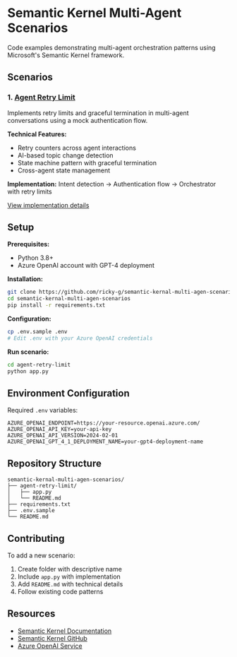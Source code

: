 # Semantic Kernel Multi-Agent Scenarios

Code examples demonstrating multi-agent orchestration patterns using Microsoft's Semantic Kernel framework.

## Scenarios

### 1. [Agent Retry Limit](./agent-retry-limit/)

Implements retry limits and graceful termination in multi-agent conversations using a mock authentication flow.

**Technical Features:**
- Retry counters across agent interactions
- AI-based topic change detection
- State machine pattern with graceful termination
- Cross-agent state management

**Implementation:** Intent detection → Authentication flow → Orchestrator with retry limits

[View implementation details](./agent-retry-limit/README.md)

## Setup

**Prerequisites:**
- Python 3.8+
- Azure OpenAI account with GPT-4 deployment

**Installation:**
```bash
git clone https://github.com/ricky-g/semantic-kernal-multi-agen-scenarios.git
cd semantic-kernal-multi-agen-scenarios
pip install -r requirements.txt
```

**Configuration:**
```bash
cp .env.sample .env
# Edit .env with your Azure OpenAI credentials
```

**Run scenario:**
```bash
cd agent-retry-limit
python app.py
```

## Environment Configuration

Required `.env` variables:
```env
AZURE_OPENAI_ENDPOINT=https://your-resource.openai.azure.com/
AZURE_OPENAI_API_KEY=your-api-key
AZURE_OPENAI_API_VERSION=2024-02-01
AZURE_OPENAI_GPT_4_1_DEPLOYMENT_NAME=your-gpt4-deployment-name
```

## Repository Structure

```
semantic-kernal-multi-agen-scenarios/
├── agent-retry-limit/          
│   ├── app.py                  
│   └── README.md              
├── requirements.txt           
├── .env.sample               
└── README.md                 
```

## Contributing

To add a new scenario:
1. Create folder with descriptive name
2. Include `app.py` with implementation
3. Add `README.md` with technical details
4. Follow existing code patterns

## Resources

- [Semantic Kernel Documentation](https://learn.microsoft.com/en-us/semantic-kernel/)
- [Semantic Kernel GitHub](https://github.com/microsoft/semantic-kernel)
- [Azure OpenAI Service](https://azure.microsoft.com/en-us/products/cognitive-services/openai-service)